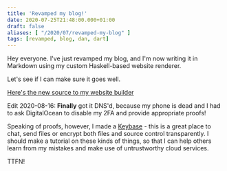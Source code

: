 ```yaml
---
title: 'Revamped my blog!'
date: 2020-07-25T21:48:00.000+01:00
draft: false
aliases: [ "/2020/07/revamped-my-blog" ]
tags: [revamped, blog, dan, dart]
---
```


Hey everyone. I've just revamped my blog, and I'm now writing it in Markdown using my custom Haskell-based website renderer.

Let's see if I can make sure it goes well.

[Here's the new source to my website builder](https://github.com/danwdart/websites)


Edit 2020-08-16: **Finally** got it DNS'd, because my phone is dead and I had to ask DigitalOcean to disable my 2FA and provide appropriate proofs!

Speaking of proofs, however, I made a [Keybase](https://keybase.io/dandart) - this is a great place to chat, send files or encrypt both files and source control transparently. I should make a tutorial on these kinds of things, so that I can help others learn from my mistakes and make use of untrustworthy cloud services.

TTFN!